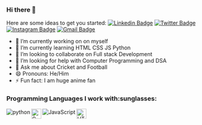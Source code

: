 ### Hi there 👋

<!--
**BawejaMoksh/BawejaMoksh** is a ✨ _special_ ✨ repository because its `README.md` (this file) appears on your GitHub profile.--->

Here are some ideas to get you started:
[![Linkedin Badge](https://img.shields.io/badge/-LinkedIn-0e76a8?style=flat-square&logo=Linkedin&logoColor=white)](https://www.linkedin.com/in/moksh-baweja-84a353227/)
[![Twitter Badge](https://img.shields.io/badge/-Twitter-00acee?style=flat-square&logo=Twitter&logoColor=white)](https://twitter.com/iammokshbaweja)
[![Instagram Badge](https://img.shields.io/badge/-Instagram-e4405f?style=flat-square&logo=Instagram&logoColor=white)](https://www.instagram.com/iammokshbaweja/)
[![Gmail Badge](https://img.shields.io/badge/Gmail-D14836?style=for-the-badge&logo=gmail&logoColor=white)](mailto:bawejamoksh101@gmail.com)


- 🔭 I’m currently working on on myself
- 🌱 I’m currently learning HTML CSS JS Python
- 👯 I’m looking to collaborate on Full stack Development
- 🤔 I’m looking for help with Computer Programming and DSA
- 💬 Ask me about Cricket and Football 
- 😄 Pronouns: He/Him
- ⚡ Fun fact: I am huge anime fan
<h3>
Programming Languages I work with:sunglasses: <br>
</h3>
<img align="left" title="Python" alt="python"  src="https://www.google.com/url?sa=i&url=https%3A%2F%2Fwww.subpng.com%2Fpng-6c10oh%2F&psig=AOvVaw112CKqjgeYBOCog6V_5BCI&ust=1645639079881000&source=images&cd=vfe&ved=0CAsQjRxqFwoTCPjw-bnxk_YCFQAAAAAdAAAAABAD"/>
<img align="left" title="C" alt="C" width="26px" src="https://upload.wikimedia.org/wikipedia/commons/thumb/1/18/C_Programming_Language.svg/1200px-C_Programming_Language.svg.png" />
<img align="left" title="JavaScript" alt="JavaScript"  src="https://www.google.com/url?sa=i&url=https%3A%2F%2Fen.wikipedia.org%2Fwiki%2FFile%3AUnofficial_JavaScript_logo.svg&psig=AOvVaw1wOwJYu1EoZGGSIoCf6IU5&ust=1645639166276000&source=images&cd=vfe&ved=0CAsQjRxqFwoTCKDS8OPxk_YCFQAAAAAdAAAAABAD"/>
<img align='left' title="HTML" width="26px" src="https://upload.wikimedia.org/wikipedia/commons/thumb/6/61/HTML5_logo_and_wordmark.svg/1200px-HTML5_logo_and_wordmark.svg.png">  
<br>



